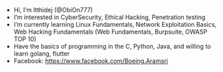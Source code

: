 - Hi, I’m Itthidej (@ObiOn777)
- I’m interested in CyberSecurity, Ethical Hacking, Penetration testing
- I’m currently learning Linux Fundamentals, Network Exploitation Basics, Web Hacking Fundamentals (Web Fundamentals, Burpsuite, OWASP TOP 10)
- Have the basics of programming in the C, Python, Java, and willing to learn golang, flutter
- Facebook: https://www.facebook.com/Boeing.Aramsri

<!---
ObiOn777/ObiOn777 is a ✨ special ✨ repository because its `README.md` (this file) appears on your GitHub profile.
You can click the Preview link to take a look at your changes.
--->
